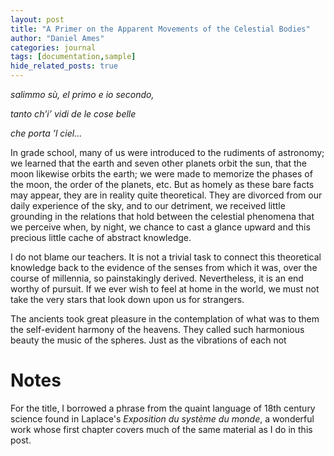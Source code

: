 ```yaml
---
layout: post
title: "A Primer on the Apparent Movements of the Celestial Bodies"
author: "Daniel Ames"
categories: journal
tags: [documentation,sample]
hide_related_posts: true
---
```

_salimmo sù, el primo e io secondo,_

_tanto ch’i’ vidi de le cose belle_

_che porta ’l ciel..._




In grade school, many of us were introduced to the rudiments of astronomy; we learned that the earth and seven other planets orbit the sun, that the moon likewise orbits the earth; we were made to memorize the phases of the moon, the order of the planets, etc. But as homely as these bare facts may appear, they are in reality quite theoretical. They are divorced from our daily experience of the sky, and to our detriment, we received little grounding in the relations that hold between the celestial phenomena that we perceive when, by night, we chance to cast a glance upward and this precious little cache of abstract knowledge. 

I do not blame our teachers. It is not a trivial task to connect this theoretical knowledge back to the evidence of the senses from which it was, over the course of millennia, so painstakingly derived. Nevertheless, it is an end worthy of pursuit. If we ever wish to feel at home in the world, we must not take the very stars that look down upon us for strangers. 

The ancients took great pleasure in the contemplation of what was to them the self-evident harmony of the heavens. They called such harmonious beauty the music of the spheres. Just as the vibrations of each not 

# Notes

For the title, I borrowed a phrase from the quaint language of 18th century science found in Laplace's _Exposition du système du monde_, a wonderful work whose first chapter covers much of the same material as I do in this post. 